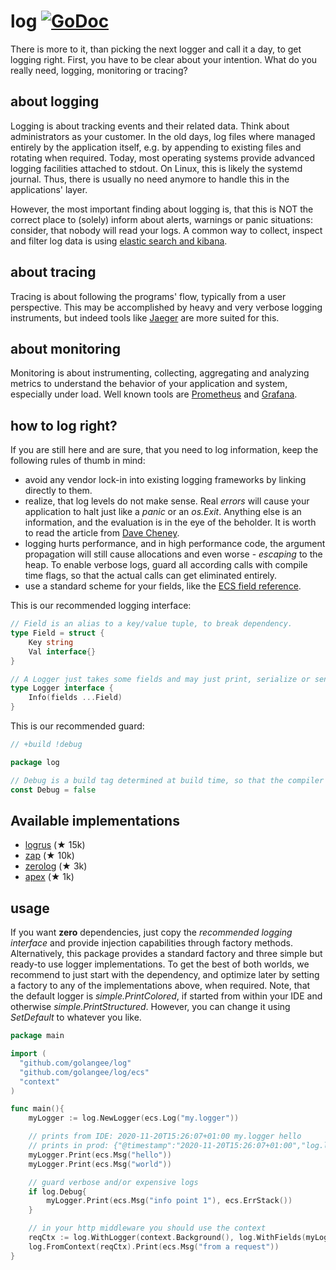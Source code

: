 # log [![GoDoc](https://godoc.org/github.com/golangee/log?status.svg)](http://godoc.org/github.com/golangee/log) 
There is more to it, than picking the next logger and call it a day, to get logging right.
First, you have to be clear about your intention. What do you really need, logging, monitoring or
tracing?

## about logging
Logging is about tracking events and their related data. Think about administrators
as your customer. In the old days, log files where managed entirely by
the application itself, e.g. by appending to existing files and rotating when required. Today,
most operating systems provide advanced logging facilities attached to stdout. On Linux, this is
likely the systemd journal. Thus, there is usually no need anymore to handle this in the applications'
layer.

However, the most important finding about logging is, that this is NOT the correct place to (solely) 
inform about alerts, warnings or panic situations: consider, that nobody will read your logs. A common way
to collect, inspect and filter log data is using [elastic search and kibana](https://www.elastic.co/de/).

## about tracing
Tracing is about following the programs' flow, typically from a user perspective. This
may be accomplished by heavy and very verbose logging instruments, but indeed tools like 
[Jaeger](https://github.com/jaegertracing/) are more suited for this.

## about monitoring
Monitoring is about instrumenting, collecting, aggregating and analyzing metrics to understand
the behavior of your application and system, especially under load. Well known tools are 
[Prometheus](https://prometheus.io/) and [Grafana](https://grafana.com/).

## how to log right?
If you are still here and are sure, that you need to log information, keep the following
rules of thumb in mind:
* avoid any vendor lock-in into existing logging frameworks by linking directly to them.
* realize, that log levels do not make sense. Real *errors* will cause your application to halt
just like a *panic* or an *os.Exit*. Anything else is an information, and
the evaluation is in the eye of the beholder. It is worth to read the article from
[Dave Cheney](https://dave.cheney.net/2015/11/05/lets-talk-about-logging).
* logging hurts performance, and in high performance code, the argument propagation will still
cause allocations and even worse - *escaping* to the heap. To enable verbose logs, 
guard all according calls with compile time flags, so that the actual calls can get eliminated entirely.
* use a standard scheme for your fields, like the 
[ECS field reference](https://www.elastic.co/guide/en/ecs/current/ecs-field-reference.html).


This is our recommended logging interface:
```go
// Field is an alias to a key/value tuple, to break dependency.
type Field = struct {
	Key string
	Val interface{}
}

// A Logger just takes some fields and may just print, serialize or send it anywhere.
type Logger interface {
	Info(fields ...Field)
}
```

This is our recommended guard:
```go
// +build !debug

package log

// Debug is a build tag determined at build time, so that the compiler can remove dead code.
const Debug = false
```

## Available implementations
* [logrus](https://github.com/sirupsen/logrus) (★ 15k)
* [zap](https://github.com/uber-go/zap) (★ 10k)
* [zerolog](https://github.com/rs/zerolog) (★ 3k)
* [apex](https://github.com/apex/log) (★ 1k)


## usage
If you want **zero** dependencies, just copy the *recommended logging interface* and provide injection
capabilities through factory methods. Alternatively, this package provides a standard factory and 
three simple but ready-to use logger implementations. To get the best of both worlds, we recommend to 
just start with the dependency, and optimize later by setting a factory to any of the 
implementations above, when required. Note, that the default logger is *simple.PrintColored*, if started
from within your IDE and otherwise *simple.PrintStructured*. However, you can change it using 
*SetDefault* to whatever you like. 


```go
package main

import (
  "github.com/golangee/log"
  "github.com/golangee/log/ecs"
  "context"
)

func main(){
    myLogger := log.NewLogger(ecs.Log("my.logger"))

    // prints from IDE: 2020-11-20T15:26:07+01:00 my.logger hello
    // prints in prod: {"@timestamp":"2020-11-20T15:26:07+01:00","log.level":"trace","log.logger":"my.logger","message":"hello"}
    myLogger.Print(ecs.Msg("hello")) 
    myLogger.Print(ecs.Msg("world"))

    // guard verbose and/or expensive logs
    if log.Debug{
    	myLogger.Print(ecs.Msg("info point 1"), ecs.ErrStack()) 
    }

    // in your http middleware you should use the context
    reqCtx := log.WithLogger(context.Background(), log.WithFields(myLogger, ecs.Log("my.request.logger")))
    log.FromContext(reqCtx).Print(ecs.Msg("from a request"))
}
```


